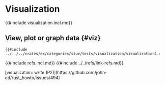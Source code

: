 # Visualization

{{#include visualization.incl.md}}

## View, plot or graph data {#viz}

```rust,editable
{{#include ../../../crates/ex/categories/stuv/tests/visualization/visualization1.rs:example}}
```

{{#include refs.incl.md}}
{{#include ../../refs/link-refs.md}}

<div class="hidden">
[visualization: write (P2)](https://github.com/john-cd/rust_howto/issues/494)

</div>
